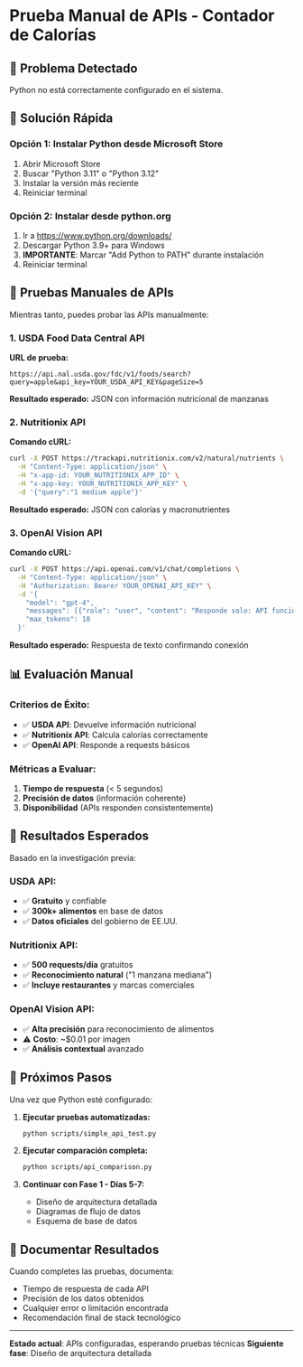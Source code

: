 # Prueba Manual de APIs - Contador de Calorías

## 🚨 Problema Detectado
Python no está correctamente configurado en el sistema. 

## 🔧 Solución Rápida

### Opción 1: Instalar Python desde Microsoft Store
1. Abrir Microsoft Store
2. Buscar "Python 3.11" o "Python 3.12"
3. Instalar la versión más reciente
4. Reiniciar terminal

### Opción 2: Instalar desde python.org
1. Ir a https://www.python.org/downloads/
2. Descargar Python 3.9+ para Windows
3. **IMPORTANTE**: Marcar "Add Python to PATH" durante instalación
4. Reiniciar terminal

## 🧪 Pruebas Manuales de APIs

Mientras tanto, puedes probar las APIs manualmente:

### 1. USDA Food Data Central API

**URL de prueba:**
```
https://api.nal.usda.gov/fdc/v1/foods/search?query=apple&api_key=YOUR_USDA_API_KEY&pageSize=5
```

**Resultado esperado:** JSON con información nutricional de manzanas

### 2. Nutritionix API

**Comando cURL:**
```bash
curl -X POST https://trackapi.nutritionix.com/v2/natural/nutrients \
  -H "Content-Type: application/json" \
  -H "x-app-id: YOUR_NUTRITIONIX_APP_ID" \
  -H "x-app-key: YOUR_NUTRITIONIX_APP_KEY" \
  -d '{"query":"1 medium apple"}'
```

**Resultado esperado:** JSON con calorías y macronutrientes

### 3. OpenAI Vision API

**Comando cURL:**
```bash
curl -X POST https://api.openai.com/v1/chat/completions \
  -H "Content-Type: application/json" \
  -H "Authorization: Bearer YOUR_OPENAI_API_KEY" \
  -d '{
    "model": "gpt-4",
    "messages": [{"role": "user", "content": "Responde solo: API funcionando"}],
    "max_tokens": 10
  }'
```

**Resultado esperado:** Respuesta de texto confirmando conexión

## 📊 Evaluación Manual

### Criterios de Éxito:
- ✅ **USDA API**: Devuelve información nutricional
- ✅ **Nutritionix API**: Calcula calorías correctamente  
- ✅ **OpenAI API**: Responde a requests básicos

### Métricas a Evaluar:
1. **Tiempo de respuesta** (< 5 segundos)
2. **Precisión de datos** (información coherente)
3. **Disponibilidad** (APIs responden consistentemente)

## 🎯 Resultados Esperados

Basado en la investigación previa:

### USDA API:
- ✅ **Gratuito** y confiable
- ✅ **300k+ alimentos** en base de datos
- ✅ **Datos oficiales** del gobierno de EE.UU.

### Nutritionix API:
- ✅ **500 requests/día** gratuitos
- ✅ **Reconocimiento natural** ("1 manzana mediana")
- ✅ **Incluye restaurantes** y marcas comerciales

### OpenAI Vision API:
- ✅ **Alta precisión** para reconocimiento de alimentos
- ⚠️  **Costo**: ~$0.01 por imagen
- ✅ **Análisis contextual** avanzado

## 🚀 Próximos Pasos

Una vez que Python esté configurado:

1. **Ejecutar pruebas automatizadas:**
   ```bash
   python scripts/simple_api_test.py
   ```

2. **Ejecutar comparación completa:**
   ```bash
   python scripts/api_comparison.py
   ```

3. **Continuar con Fase 1 - Días 5-7:**
   - Diseño de arquitectura detallada
   - Diagramas de flujo de datos
   - Esquema de base de datos

## 📝 Documentar Resultados

Cuando completes las pruebas, documenta:
- Tiempo de respuesta de cada API
- Precisión de los datos obtenidos
- Cualquier error o limitación encontrada
- Recomendación final de stack tecnológico

---

**Estado actual**: APIs configuradas, esperando pruebas técnicas
**Siguiente fase**: Diseño de arquitectura detallada